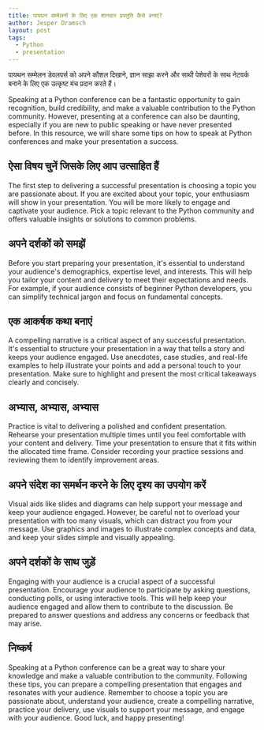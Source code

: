 ```yaml
---
title: पायथन सम्मेलनों के लिए एक शानदार प्रस्तुति कैसे बनाएं?
author: Jesper Dramsch
layout: post
tags:
  - Python
  - presentation
---
```


पायथन सम्मेलन डेवलपर्स को अपने कौशल दिखाने, ज्ञान साझा करने और साथी पेशेवरों के साथ नेटवर्क बनाने के लिए एक उत्कृष्ट मंच प्रदान करते हैं।

Speaking at a Python conference can be a fantastic opportunity to gain recognition, build credibility, and make a valuable contribution to the Python community. However, presenting at a conference can also be daunting, especially if you are new to public speaking or have never presented before. In this resource, we will share some tips on how to speak at Python conferences and make your presentation a success.

## ऐसा विषय चुनें जिसके लिए आप उत्साहित हैं

The first step to delivering a successful presentation is choosing a topic you are passionate about. If you are excited about your topic, your enthusiasm will show in your presentation. You will be more likely to engage and captivate your audience. Pick a topic relevant to the Python community and offers valuable insights or solutions to common problems.

## अपने दर्शकों को समझें

Before you start preparing your presentation, it's essential to understand your audience's demographics, expertise level, and interests. This will help you tailor your content and delivery to meet their expectations and needs. For example, if your audience consists of beginner Python developers, you can simplify technical jargon and focus on fundamental concepts.

## एक आकर्षक कथा बनाएं

A compelling narrative is a critical aspect of any successful presentation. It's essential to structure your presentation in a way that tells a story and keeps your audience engaged. Use anecdotes, case studies, and real-life examples to help illustrate your points and add a personal touch to your presentation. Make sure to highlight and present the most critical takeaways clearly and concisely.

## अभ्यास, अभ्यास, अभ्यास

Practice is vital to delivering a polished and confident presentation. Rehearse your presentation multiple times until you feel comfortable with your content and delivery. Time your presentation to ensure that it fits within the allocated time frame. Consider recording your practice sessions and reviewing them to identify improvement areas.

## अपने संदेश का समर्थन करने के लिए दृश्य का उपयोग करें

Visual aids like slides and diagrams can help support your message and keep your audience engaged. However, be careful not to overload your presentation with too many visuals, which can distract you from your message. Use graphics and images to illustrate complex concepts and data, and keep your slides simple and visually appealing.

## अपने दर्शकों के साथ जुड़ें

Engaging with your audience is a crucial aspect of a successful presentation. Encourage your audience to participate by asking questions, conducting polls, or using interactive tools. This will help keep your audience engaged and allow them to contribute to the discussion. Be prepared to answer questions and address any concerns or feedback that may arise.

## निष्कर्ष

Speaking at a Python conference can be a great way to share your knowledge and make a valuable contribution to the community. Following these tips, you can prepare a compelling presentation that engages and resonates with your audience. Remember to choose a topic you are passionate about, understand your audience, create a compelling narrative, practice your delivery, use visuals to support your message, and engage with your audience. Good luck, and happy presenting!
